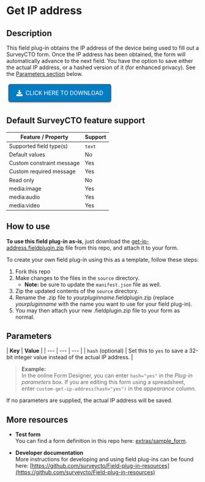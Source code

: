 # Get IP address

## Description

This field plug-in obtains the IP address of the device being used to fill out a SurveyCTO form. Once the IP address has been obtained, the form will automatically advance to the next field. You have the option to save either the actual IP address, or a hashed version of it (for enhanced privacy). See the [Parameters section](#parameters) below.

[![Download now](extras/download-button.png)](https://github.com/surveycto/get-ip-address/raw/master/get-ip-address.fieldplugin.zip)

## Default SurveyCTO feature support

| Feature / Property | Support |
| --- | --- |
| Supported field type(s) | `text`|
| Default values | No |
| Custom constraint message | Yes |
| Custom required message | Yes |
| Read only | No |
| media:image | Yes |
| media:audio | Yes |
| media:video | Yes |

## How to use

**To use this field plug-in as-is**, just download the [get-ip-address.fieldplugin.zip](https://github.com/surveycto/get_ip_address/raw/master/get-ip-address.fieldplugin.zip) file from this repo, and attach it to your form.

To create your own field plug-in using this as a template, follow these steps:

1. Fork this repo
1. Make changes to the files in the `source` directory.
    * **Note:** be sure to update the `manifest.json` file as well.
1. Zip the updated contents of the `source` directory.
1. Rename the .zip file to *yourpluginname*.fieldplugin.zip (replace *yourpluginname* with the name you want to use for your field plug-in).
1. You may then attach your new .fieldplugin.zip file to your form as normal.

## Parameters

| **Key** | **Value** |
| --- | --- | --- |
| `hash` (optional) | Set this to `yes` to save a 32-bit integer value instead of the actual IP address. |

> **Example:**  
> In the online Form Designer, you can enter `hash="yes"` in the *Plug-in parameters* box. If you are editing this form using a spreadsheet, enter `custom-get-ip-address(hash="yes")` in the *appearance* column.

If no parameters are supplied, the actual IP address will be saved.

## More resources

* **Test form**  
You can find a form definition in this repo here: [extras/sample_form](https://github.com/surveycto/get_ip_address/tree/master/extras/sample_form).

* **Developer documentation**  
More instructions for developing and using field plug-ins can be found here: [https://github.com/surveycto/Field-plug-in-resources](https://github.com/surveycto/Field-plug-in-resources)
